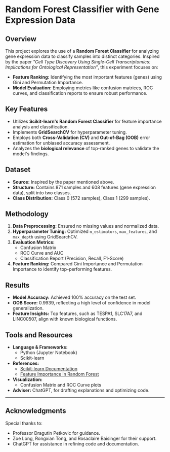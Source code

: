 # Random Forest Classifier with Gene Expression Data

## Overview
This project explores the use of a **Random Forest Classifier** for analyzing gene expression data to classify samples into distinct categories. Inspired by the paper *"Cell Type Discovery Using Single-Cell Transcriptomics: Implications for Ontological Representation"*, this experiment focuses on:
- **Feature Ranking:** Identifying the most important features (genes) using Gini and Permutation Importance.
- **Model Evaluation:** Employing metrics like confusion matrices, ROC curves, and classification reports to ensure robust performance.

## Key Features
- Utilizes **Scikit-learn's Random Forest Classifier** for feature importance analysis and classification.
- Implements **GridSearchCV** for hyperparameter tuning.
- Employs both **Cross-Validation (CV)** and **Out-of-Bag (OOB)** error estimation for unbiased accuracy assessment.
- Analyzes the **biological relevance** of top-ranked genes to validate the model's findings.

## Dataset
- **Source:** Inspired by the paper mentioned above.
- **Structure:** Contains 871 samples and 608 features (gene expression data), split into two classes.
- **Class Distribution:** Class 0 (572 samples), Class 1 (299 samples).

## Methodology
1. **Data Preprocessing:** Ensured no missing values and normalized data.
2. **Hyperparameter Tuning:** Optimized `n_estimators`, `max_features`, and `max_depth` using GridSearchCV.
3. **Evaluation Metrics:**
   - Confusion Matrix
   - ROC Curve and AUC
   - Classification Report (Precision, Recall, F1-Score)
4. **Feature Ranking:** Compared Gini Importance and Permutation Importance to identify top-performing features.

## Results
- **Model Accuracy:** Achieved 100% accuracy on the test set.
- **OOB Score:** 0.9939, reflecting a high level of confidence in model generalization.
- **Feature Insights:** Top features, such as TESPA1, SLC17A7, and LINC00507, align with known biological functions.

## Tools and Resources
- **Language & Frameworks:**
  - Python (Jupyter Notebook)
  - Scikit-learn
- **References:**
  - [Scikit-learn Documentation](https://scikit-learn.org)
  - [Feature Importance in Random Forest](https://mljar.com/blog/feature-importance-in-random-forest/)
- **Visualization:**
  - Confusion Matrix and ROC Curve plots
- **Adviser:** ChatGPT, for drafting explanations and optimizing code.

---
## Acknowledgments
Special thanks to:
- Professor Dragutin Petkovic for guidance.
- Zoe Long, Rongxian Tong, and Rosaclaire Baisinger for their support.
- ChatGPT for assistance in refining code and documentation.

